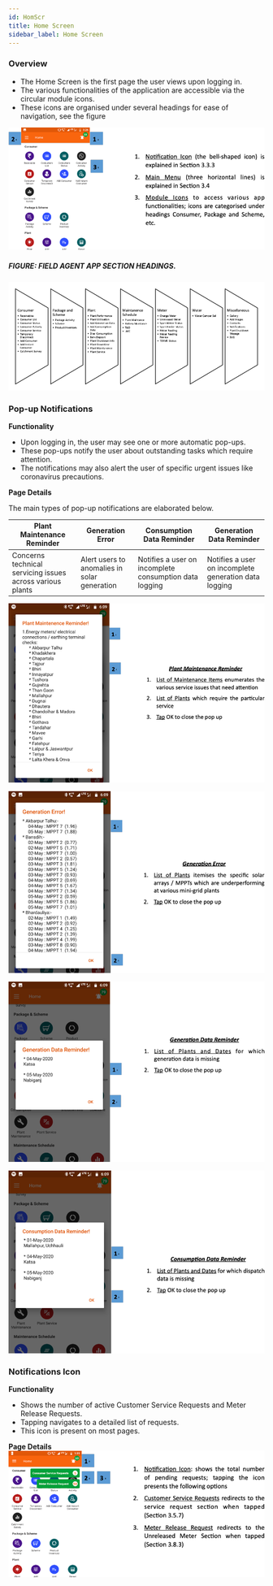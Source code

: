 ```yaml
---
id: HomScr
title: Home Screen
sidebar_label: Home Screen
---
```


### Overview
* The Home Screen is the first page the user views upon logging in.
* The various functionalities of the application are accessible via the circular module icons.
* These icons are organised under several headings for ease of navigation, see the figure

![Home Screen](./assets/3.4_HomScreen.png) 

##### FIGURE: FIELD AGENT APP SECTION HEADINGS.
![FIELD AGENT APP SECTION HEADINGS](./assets/3.5_AppSecHeadings.png)

### Pop-up Notifications
**Functionality**
* Upon logging in, the user may see one or more automatic pop-ups.
* These pop-ups notify the user about outstanding tasks which require attention.
* The notifications may also alert the user of specific urgent issues like coronavirus precautions.

**Page Details** 

The main types of pop-up notifications are elaborated below.

| Plant Maintenance Reminder|Generation Error| Consumption Data Reminder| Generation Data Reminder|
|--|--|--|--|
|Concerns technical servicing issues across various plants| Alert users to anomalies in solar generation| Notifies a user on incomplete consumption data logging| Notifies a user on incomplete generation data logging|

![Plant Maintenance Reminder](./assets/3.6_PlantMaintenanceRemind.png)

![Generation Error](./assets/3.7_GenError.png) 

![Generation Data Reminder](./assets/3.8_GenDataRemind.png) 

![Consumption Data Reminder](./assets/3.9_ConsDataReminder.png) 

### Notifications Icon
**Functionality**
* Shows the number of active Customer Service Requests and Meter Release Requests.
* Tapping navigates to a detailed list of requests.
* This icon is present on most pages.

**Page Details**
![Page Details](./assets/3.10_PageDetails.png)

